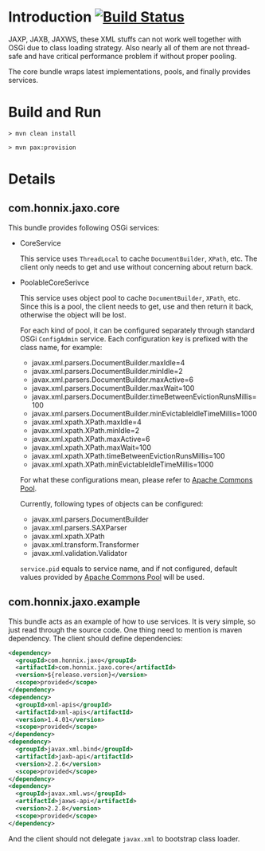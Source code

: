 # Introduction [![Build Status](https://secure.travis-ci.org/honnix/jaxo.png?branch=0.1.0)](http://travis-ci.org/honnix/jaxo)

JAXP, JAXB, JAXWS, these XML stuffs can not work well together with OSGi due to class loading strategy.
Also nearly all of them are not thread-safe and  have critical performance problem if without proper pooling.

The core bundle wraps latest implementations, pools, and finally provides services.

# Build and Run

`> mvn clean install`

`> mvn pax:provision`

# Details

## com.honnix.jaxo.core

This bundle provides following OSGi services:

* CoreService

    This service uses `ThreadLocal` to cache `DocumentBuilder`, `XPath`, etc. The client only needs to get and use without
    concerning about return back.

* PoolableCoreSerivce

    This service uses object pool to cache `DocumentBuilder`, `XPath`, etc. Since this is a pool, the client needs to get,
    use and then return it back, otherwise the object will be lost.

    For each kind of pool, it can be configured separately through standard OSGi `ConfigAdmin` service. Each configuration
    key is prefixed with the class name, for example:

    * javax.xml.parsers.DocumentBuilder.maxIdle=4
    * javax.xml.parsers.DocumentBuilder.minIdle=2
    * javax.xml.parsers.DocumentBuilder.maxActive=6
    * javax.xml.parsers.DocumentBuilder.maxWait=100
    * javax.xml.parsers.DocumentBuilder.timeBetweenEvictionRunsMillis=100
    * javax.xml.parsers.DocumentBuilder.minEvictableIdleTimeMillis=1000
    * javax.xml.xpath.XPath.maxIdle=4
    * javax.xml.xpath.XPath.minIdle=2
    * javax.xml.xpath.XPath.maxActive=6
    * javax.xml.xpath.XPath.maxWait=100
    * javax.xml.xpath.XPath.timeBetweenEvictionRunsMillis=100
    * javax.xml.xpath.XPath.minEvictableIdleTimeMillis=1000

    For what these configurations mean, please refer to [Apache Commons Pool](http://commons.apache.org/pool/).

    Currently, following types of objects can be configured:

    * javax.xml.parsers.DocumentBuilder
    * javax.xml.parsers.SAXParser
    * javax.xml.xpath.XPath
    * javax.xml.transform.Transformer
    * javax.xml.validation.Validator

    `service.pid` equals to service name, and if not configured, default values provided by
    [Apache Commons Pool](http://commons.apache.org/pool/) will be used.

## com.honnix.jaxo.example

This bundle acts as an example of how to use services. It is very simple, so just read through the source code. One thing
need to mention is maven dependency. The client should define dependencies:

```xml
<dependency>
  <groupId>com.honnix.jaxo</groupId>
  <artifactId>com.honnix.jaxo.core</artifactId>
  <version>${release.version}</version>
  <scope>provided</scope>
</dependency>
<dependency>
  <groupId>xml-apis</groupId>
  <artifactId>xml-apis</artifactId>
  <version>1.4.01</version>
  <scope>provided</scope>
</dependency>
<dependency>
  <groupId>javax.xml.bind</groupId>
  <artifactId>jaxb-api</artifactId>
  <version>2.2.6</version>
  <scope>provided</scope>
</dependency>
<dependency>
  <groupId>javax.xml.ws</groupId>
  <artifactId>jaxws-api</artifactId>
  <version>2.2.8</version>
  <scope>provided</scope>
</dependency>
```

And the client should not delegate `javax.xml` to bootstrap class loader.
